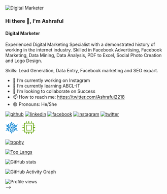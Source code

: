 ![Digital Marketer](https://media.licdn.com/dms/image/D4D16AQGjsglSz63mdQ/profile-displaybackgroundimage-shrink_350_1400/0/1679652366876?e=1686182400&v=beta&t=IjFYvdOB2r_bdfIFvz_dIjMhEu7ZFDepQgsoMz_iEFo)
### Hi there 👋, I'm Ashraful

#### Digital Marketer


Experienced Digital Marketing Specialist with a demonstrated history of working in the internet industry.
Skilled in Facebook Advertising, Facebook Marketing, Data Mining, Data Analysis, PDF to Excel, Social Photo Creation and Logo Design.

Skills: Lead Generation, Data Entry, Facebook marketing and SEO expart.

- 🔭 I’m currently working on Instagram 
- 🌱 I’m currently learning ABCL-IT 
- 👯 I’m looking to collaborate on Success 
- 📫 How to reach me: https://twitter.com/Ashraful2218 
- 😄 Pronouns: He/She 


[<img src='https://cdn.jsdelivr.net/npm/simple-icons@3.0.1/icons/github.svg' alt='github' height='40'>](https://github.com/https://github.com/mdashrafulhaque)  [<img src='https://cdn.jsdelivr.net/npm/simple-icons@3.0.1/icons/linkedin.svg' alt='linkedin' height='40'>](https://www.linkedin.com/in/https://www.linkedin.com/in/md-ashraful-haque-a53193211//)  [<img src='https://cdn.jsdelivr.net/npm/simple-icons@3.0.1/icons/facebook.svg' alt='facebook' height='40'>](https://www.facebook.com/https://www.facebook.com/MdAshrafulHaqueAA)  [<img src='https://cdn.jsdelivr.net/npm/simple-icons@3.0.1/icons/instagram.svg' alt='instagram' height='40'>](https://www.instagram.com/https://www.instagram.com/baldeagle_lovers_us//)  [<img src='https://cdn.jsdelivr.net/npm/simple-icons@3.0.1/icons/twitter.svg' alt='twitter' height='40'>](https://twitter.com/https://twitter.com/Ashraful2218)  

<a href='https://archiveprogram.github.com/'><img src='https://raw.githubusercontent.com/acervenky/animated-github-badges/master/assets/acbadge.gif' width='40' height='40'></a> <a href='https://docs.github.com/en/developers'><img src='https://raw.githubusercontent.com/acervenky/animated-github-badges/master/assets/devbadge.gif' width='40' height='40'></a> 

[![trophy](https://github-profile-trophy.vercel.app/?username=https://github.com/mdashrafulhaque)](https://github.com/ryo-ma/github-profile-trophy)

[![Top Langs](https://github-readme-stats.vercel.app/api/top-langs/?username=https://github.com/mdashrafulhaque)](https://github.com/anuraghazra/github-readme-stats)

![GitHub stats](https://github-readme-stats.vercel.app/api?username=https://github.com/mdashrafulhaque&show_icons=true)  

![GitHub Activity Graph](https://activity-graph.herokuapp.com/graph?username=https://github.com/mdashrafulhaque)  

![Profile views](https://gpvc.arturio.dev/https://github.com/mdashrafulhaque)  
-->
